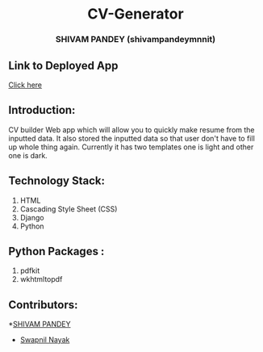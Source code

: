 <h1 align="center">CV-Generator</h1>
<h3 align="center">SHIVAM PANDEY (shivampandeymnnit)</h3>

 ## Link to Deployed App
 <a href="https://cv-generator-swapnilnyk10.herokuapp.com/">Click here</a>
 ## Introduction:
  CV builder Web app which will allow you to quickly make resume from the inputted data. It also stored the inputted data so that user don't have to fill up whole thing again.
  Currently it has two templates one is light and other one is dark.
  
 ## Technology Stack:
  1) HTML
  2) Cascading Style Sheet (CSS)
  3) Django
  4) Python
  
 ## Python Packages :
  1) pdfkit
  2) wkhtmltopdf
  
 ## Contributors:
 *[SHIVAM PANDEY](github.com/shivampandeymnnit)
* [Swapnil Nayak](https://github.com/swapnilnyk10)
